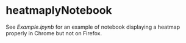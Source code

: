 # heatmaplyNotebook

See *Example.ipynb* for an example of notebook displaying a heatmap properly in Chrome but not on Firefox.
